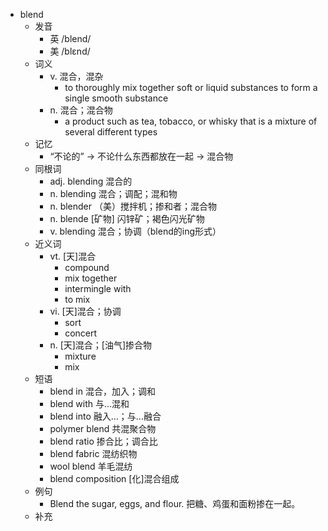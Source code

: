 - blend
  - 发音
    - 英 /blend/
    - 美 /blɛnd/
  - 词义
    - v. 混合，混杂
      - to thoroughly mix together soft or liquid substances to form a single smooth substance
    - n. 混合；混合物
      - a product such as tea, tobacco, or  whisky  that is a mixture of several different types
  - 记忆
    - “不论的” → 不论什么东西都放在一起 → 混合物
  - 同根词
    - adj. blending 混合的
    - n. blending 混合；调配；混和物
    - n. blender （美）搅拌机；掺和者；混合物
    - n. blende [矿物] 闪锌矿；褐色闪光矿物
    - v. blending 混合；协调（blend的ing形式）
  - 近义词
    - vt. [天]混合
      - compound
      - mix together
      - intermingle with
      - to mix
    - vi. [天]混合；协调
      - sort
      - concert
    - n. [天]混合；[油气]掺合物
      - mixture
      - mix
  - 短语
    - blend in 混合，加入；调和
    - blend with 与…混和
    - blend into 融入...；与...融合
    - polymer blend 共混聚合物
    - blend ratio 掺合比；调合比
    - blend fabric 混纺织物
    - wool blend 羊毛混纺
    - blend composition [化]混合组成
  - 例句
    - Blend the sugar, eggs, and flour. 把糖、鸡蛋和面粉掺在一起。
  - 补充